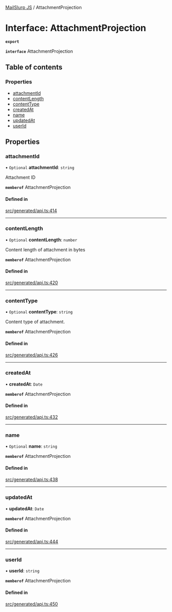 [MailSlurp JS](../README.md) / AttachmentProjection

# Interface: AttachmentProjection

**`export`**

**`interface`** AttachmentProjection

## Table of contents

### Properties

- [attachmentId](AttachmentProjection.md#attachmentid)
- [contentLength](AttachmentProjection.md#contentlength)
- [contentType](AttachmentProjection.md#contenttype)
- [createdAt](AttachmentProjection.md#createdat)
- [name](AttachmentProjection.md#name)
- [updatedAt](AttachmentProjection.md#updatedat)
- [userId](AttachmentProjection.md#userid)

## Properties

### attachmentId

• `Optional` **attachmentId**: `string`

Attachment ID

**`memberof`** AttachmentProjection

#### Defined in

[src/generated/api.ts:414](https://github.com/mailslurp/mailslurp-client/blob/6bcf839/src/generated/api.ts#L414)

___

### contentLength

• `Optional` **contentLength**: `number`

Content length of attachment in bytes

**`memberof`** AttachmentProjection

#### Defined in

[src/generated/api.ts:420](https://github.com/mailslurp/mailslurp-client/blob/6bcf839/src/generated/api.ts#L420)

___

### contentType

• `Optional` **contentType**: `string`

Content type of attachment.

**`memberof`** AttachmentProjection

#### Defined in

[src/generated/api.ts:426](https://github.com/mailslurp/mailslurp-client/blob/6bcf839/src/generated/api.ts#L426)

___

### createdAt

• **createdAt**: `Date`

**`memberof`** AttachmentProjection

#### Defined in

[src/generated/api.ts:432](https://github.com/mailslurp/mailslurp-client/blob/6bcf839/src/generated/api.ts#L432)

___

### name

• `Optional` **name**: `string`

**`memberof`** AttachmentProjection

#### Defined in

[src/generated/api.ts:438](https://github.com/mailslurp/mailslurp-client/blob/6bcf839/src/generated/api.ts#L438)

___

### updatedAt

• **updatedAt**: `Date`

**`memberof`** AttachmentProjection

#### Defined in

[src/generated/api.ts:444](https://github.com/mailslurp/mailslurp-client/blob/6bcf839/src/generated/api.ts#L444)

___

### userId

• **userId**: `string`

**`memberof`** AttachmentProjection

#### Defined in

[src/generated/api.ts:450](https://github.com/mailslurp/mailslurp-client/blob/6bcf839/src/generated/api.ts#L450)
